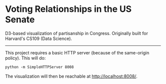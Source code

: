 Voting Relationships in the US Senate
===========

D3-based visualization of partisanship in Congress. Originally built for Harvard's CS109 (Data Science).

-----------

This project requires a basic HTTP server (because of the same-origin policy). This will do:

```
python -m SimpleHTTPServer 8008
```

The visualization will then be reachable at [http://localhost:8008/](http://localhost:8008/).
